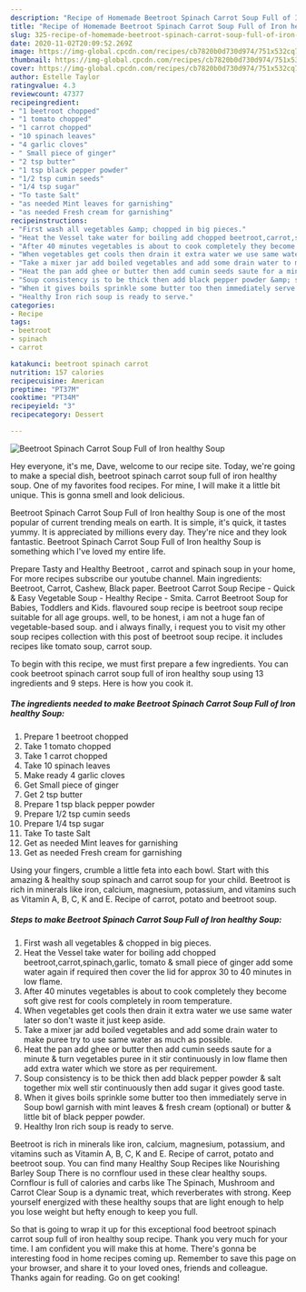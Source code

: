 ```yaml
---
description: "Recipe of Homemade Beetroot Spinach Carrot Soup Full of Iron healthy Soup"
title: "Recipe of Homemade Beetroot Spinach Carrot Soup Full of Iron healthy Soup"
slug: 325-recipe-of-homemade-beetroot-spinach-carrot-soup-full-of-iron-healthy-soup
date: 2020-11-02T20:09:52.269Z
image: https://img-global.cpcdn.com/recipes/cb7820b0d730d974/751x532cq70/beetroot-spinach-carrot-soup-full-of-iron-healthy-soup-recipe-main-photo.jpg
thumbnail: https://img-global.cpcdn.com/recipes/cb7820b0d730d974/751x532cq70/beetroot-spinach-carrot-soup-full-of-iron-healthy-soup-recipe-main-photo.jpg
cover: https://img-global.cpcdn.com/recipes/cb7820b0d730d974/751x532cq70/beetroot-spinach-carrot-soup-full-of-iron-healthy-soup-recipe-main-photo.jpg
author: Estelle Taylor
ratingvalue: 4.3
reviewcount: 47377
recipeingredient:
- "1 beetroot chopped"
- "1 tomato chopped"
- "1 carrot chopped"
- "10 spinach leaves"
- "4 garlic cloves"
- " Small piece of ginger"
- "2 tsp butter"
- "1 tsp black pepper powder"
- "1/2 tsp cumin seeds"
- "1/4 tsp sugar"
- "To taste Salt"
- "as needed Mint leaves for garnishing"
- "as needed Fresh cream for garnishing"
recipeinstructions:
- "First wash all vegetables &amp; chopped in big pieces."
- "Heat the Vessel take water for boiling add chopped beetroot,carrot,spinach,garlic, tomato &amp; small piece of ginger add some water again if required then cover the lid for approx 30 to 40 minutes in low flame."
- "After 40 minutes vegetables is about to cook completely they become soft give rest for cools completely in room temperature."
- "When vegetables get cools then drain it extra water we use same water later so don&#39;t waste it just keep aside."
- "Take a mixer jar add boiled vegetables and add some drain water to make puree try to use same water as much as possible."
- "Heat the pan add ghee or butter then add cumin seeds saute for a minute &amp; turn vegetables puree in it stir continuously in low flame then add extra water which we store as per requirement."
- "Soup consistency is to be thick then add black pepper powder &amp; salt together mix well stir continuously then add sugar it gives good taste."
- "When it gives boils sprinkle some butter too then immediately serve in Soup bowl garnish with mint leaves &amp; fresh cream (optional) or butter &amp; little bit of black pepper powder."
- "Healthy Iron rich soup is ready to serve."
categories:
- Recipe
tags:
- beetroot
- spinach
- carrot

katakunci: beetroot spinach carrot 
nutrition: 157 calories
recipecuisine: American
preptime: "PT37M"
cooktime: "PT34M"
recipeyield: "3"
recipecategory: Dessert

---
```



![Beetroot Spinach Carrot Soup Full of Iron healthy Soup](https://img-global.cpcdn.com/recipes/cb7820b0d730d974/751x532cq70/beetroot-spinach-carrot-soup-full-of-iron-healthy-soup-recipe-main-photo.jpg)

Hey everyone, it's me, Dave, welcome to our recipe site. Today, we're going to make a special dish, beetroot spinach carrot soup full of iron healthy soup. One of my favorites food recipes. For mine, I will make it a little bit unique. This is gonna smell and look delicious.

Beetroot Spinach Carrot Soup Full of Iron healthy Soup is one of the most popular of current trending meals on earth. It is simple, it's quick, it tastes yummy. It is appreciated by millions every day. They're nice and they look fantastic. Beetroot Spinach Carrot Soup Full of Iron healthy Soup is something which I've loved my entire life.

Prepare Tasty and Healthy Beetroot , carrot and spinach soup in your home, For more recipes subscribe our youtube channel. Main ingredients: Beetroot, Carrot, Cashew, Black paper. Beetroot Carrot Soup Recipe - Quick &amp; Easy Vegetable Soup - Healthy Recipe - Smita. Carrot Beetroot Soup for Babies, Toddlers and Kids. flavoured soup recipe is beetroot soup recipe suitable for all age groups. well, to be honest, i am not a huge fan of vegetable-based soup. and i always finally, i request you to visit my other soup recipes collection with this post of beetroot soup recipe. it includes recipes like tomato soup, carrot soup.


To begin with this recipe, we must first prepare a few ingredients. You can cook beetroot spinach carrot soup full of iron healthy soup using 13 ingredients and 9 steps. Here is how you cook it.

<!--inarticleads1-->

##### The ingredients needed to make Beetroot Spinach Carrot Soup Full of Iron healthy Soup:

1. Prepare 1 beetroot chopped
1. Take 1 tomato chopped
1. Take 1 carrot chopped
1. Take 10 spinach leaves
1. Make ready 4 garlic cloves
1. Get  Small piece of ginger
1. Get 2 tsp butter
1. Prepare 1 tsp black pepper powder
1. Prepare 1/2 tsp cumin seeds
1. Prepare 1/4 tsp sugar
1. Take To taste Salt
1. Get as needed Mint leaves for garnishing
1. Get as needed Fresh cream for garnishing


Using your fingers, crumble a little feta into each bowl. Start with this amazing &amp; healthy soup spinach and carrot soup for your child. Beetroot is rich in minerals like iron, calcium, magnesium, potassium, and vitamins such as Vitamin A, B, C, K and E. Recipe of carrot, potato and beetroot soup. 

<!--inarticleads2-->

##### Steps to make Beetroot Spinach Carrot Soup Full of Iron healthy Soup:

1. First wash all vegetables &amp; chopped in big pieces.
1. Heat the Vessel take water for boiling add chopped beetroot,carrot,spinach,garlic, tomato &amp; small piece of ginger add some water again if required then cover the lid for approx 30 to 40 minutes in low flame.
1. After 40 minutes vegetables is about to cook completely they become soft give rest for cools completely in room temperature.
1. When vegetables get cools then drain it extra water we use same water later so don&#39;t waste it just keep aside.
1. Take a mixer jar add boiled vegetables and add some drain water to make puree try to use same water as much as possible.
1. Heat the pan add ghee or butter then add cumin seeds saute for a minute &amp; turn vegetables puree in it stir continuously in low flame then add extra water which we store as per requirement.
1. Soup consistency is to be thick then add black pepper powder &amp; salt together mix well stir continuously then add sugar it gives good taste.
1. When it gives boils sprinkle some butter too then immediately serve in Soup bowl garnish with mint leaves &amp; fresh cream (optional) or butter &amp; little bit of black pepper powder.
1. Healthy Iron rich soup is ready to serve.


Beetroot is rich in minerals like iron, calcium, magnesium, potassium, and vitamins such as Vitamin A, B, C, K and E. Recipe of carrot, potato and beetroot soup. You can find many Healthy Soup Recipes like Nourishing Barley Soup There is no cornflour used in these clear healthy soups. Cornflour is full of calories and carbs like The Spinach, Mushroom and Carrot Clear Soup is a dynamic treat, which reverberates with strong. Keep yourself energized with these healthy soups that are light enough to help you lose weight but hefty enough to keep you full. 

So that is going to wrap it up for this exceptional food beetroot spinach carrot soup full of iron healthy soup recipe. Thank you very much for your time. I am confident you will make this at home. There's gonna be interesting food in home recipes coming up. Remember to save this page on your browser, and share it to your loved ones, friends and colleague. Thanks again for reading. Go on get cooking!
